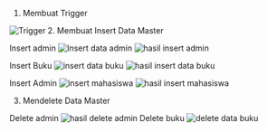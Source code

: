 1. Membuat Trigger

![Trigger](https://user-images.githubusercontent.com/45525482/148656843-41869e3c-1aeb-42a6-8ab1-7738052ae0ca.PNG)
2. Membuat Insert Data Master

Insert admin
![Insert data admin](https://user-images.githubusercontent.com/45525482/148656919-5ade551d-ec03-4d66-98db-667e3a48f28f.PNG)
![hasil insert admin](https://user-images.githubusercontent.com/45525482/148656875-36685079-b852-4a7c-87d1-d41d9e39c4fe.PNG)

Insert Buku
![insert data buku](https://user-images.githubusercontent.com/45525482/148656951-9c40cd99-2f78-4c54-ac07-b7b0fac25254.PNG)
![hasil insert data buku](https://user-images.githubusercontent.com/45525482/148656955-e526cab5-e9e5-4807-801d-d9954dc68199.PNG)

Insert Admin
![insert mahasiswa](https://user-images.githubusercontent.com/45525482/148657180-dc9cc66a-2767-460a-8993-c1d73c5a57db.PNG)
![hasil insert mahasiswa](https://user-images.githubusercontent.com/45525482/148657182-6b34c68d-ccff-4d56-948b-d197c1d83a7a.PNG)

3. Mendelete Data Master

Delete admin
![hasil delete admin](https://user-images.githubusercontent.com/45525482/148656877-e9fa264d-dfab-4740-ab5a-9903ec2a4483.PNG)
Delete buku
![delete data buku](https://user-images.githubusercontent.com/45525482/148656953-7a99cbba-2cee-42cd-91ff-d47d1da53d8e.PNG)

